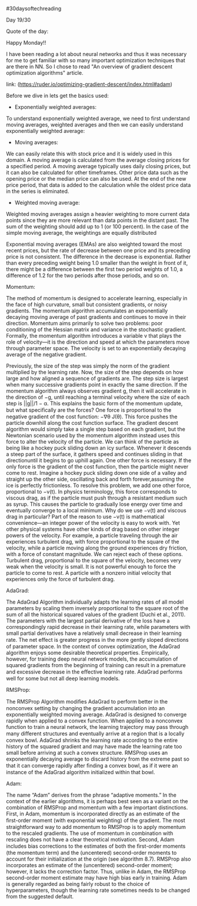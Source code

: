 #30daysoftechreading

Day 19/30

Quote of the day:

Happy Monday!!

I have been reading a lot about neural networks and thus it was necessary for me to get familiar with so many important optimization techniques that are there in NN. So I chose to read "An overview of gradient descent optimization algorithms" article.

link: (https://ruder.io/optimizing-gradient-descent/index.html#adam)


Before we dive in lets get the basics used:

- Exponentially weighted averages:

To understand exponentially weighted average, we need to first understand moving averages, weighted averages and then we can easily understand exponentially weighted average:

  - Moving averages:

We can easily relate this with stock price and it is widely used in this domain. A moving average is calculated from the average closing prices for a specified period.  A moving average typically uses daily closing prices, but it can also be calculated for other timeframes. Other price data such as the opening price or the median price can also be used. At the end of the new price period, that data is added to the calculation while the oldest price data in the series is eliminated.

  - Weighted moving average:

Weighted moving averages assign a heavier weighting to more current data points since they are more relevant than data points in the distant past. The sum of the weighting should add up to 1 (or 100 percent). In the case of the simple moving average, the weightings are equally distributed

Exponential moving averages (EMAs) are also weighted toward the most recent prices, but the rate of decrease between one price and its preceding price is not consistent. The difference in the decrease is exponential. Rather than every preceding weight being 1.0 smaller than the weight in front of it, there might be a difference between the first two period weights of 1.0, a difference of 1.2 for the two periods after those periods, and so on.



Momentum:

The method of momentum is designed to accelerate learning, especially in the face of high curvature, small but consistent gradients, or noisy gradients. The momentum algorithm accumulates an exponentially decaying moving average of past gradients and continues to move in their direction. Momentum aims primarily to solve two problems: poor conditioning of the Hessian matrix and variance in the stochastic gradient. Formally, the momentum algorithm introduces a variable v that plays the role of velocity—it is the direction and speed at which the parameters move through parameter space. The velocity is set to an exponentially decaying average of the negative gradient.

Previously, the size of the step was simply the norm of the gradient multiplied by the learning rate. Now, the size of the step depends on how large and how aligned a sequence of gradients are. The step size is largest when many successive gradients point in exactly the same direction. If the momentum algorithm always observes gradient g, then it will accelerate in the direction of −g, until reaching a terminal velocity where the size of each step is ||g||/1 − α.  This explains the basic form of the momentum update, but what speciﬁcally are the forces? One force is proportional to the negative gradient of the cost function: −∇θ J(θ). This force pushes the particle downhill along the cost function surface. The gradient descent algorithm would simply take a single step based on each gradient, but the Newtonian scenario used by the momentum algorithm instead
uses this force to alter the velocity of the particle. We can think of the particle as being like a hockey puck sliding down an icy surface. Whenever it descends a steep part of the surface, it gathers speed and continues sliding in that directionuntil it begins to go uphill again. One other force is necessary. If the only force is the gradient of the cost function, then the particle might never come to rest. Imagine a hockey puck sliding down one side of a valley and straight up the other side, oscillating back and forth forever,assuming the ice is perfectly frictionless. To resolve this problem, we add one other force, proportional to −v(t). In physics terminology, this force corresponds to viscous drag, as if the particle must push through a resistant medium such as syrup. This causes the particle to gradually lose energy over time and eventually converge to a local minimum. 
Why do we use
−v(t) and viscous drag in particular? Part of the reason to use −v(t) is mathematical convenience—an integer power of the velocity is easy to work with. Yet other physical systems have other kinds of drag based on other integer powers of the velocity. For example, a particle traveling through the air
experiences turbulent drag, with force proportional to the square of the velocity,
while a particle moving along the ground experiences dry friction, with a force
of constant magnitude. We can reject each of these options. Turbulent drag,
proportional to the square of the velocity, becomes very weak when the velocity is
small. It is not powerful enough to force the particle to come to rest. A particle
with a nonzero initial velocity that experiences only the force of turbulent drag.
 
AdaGrad:

The AdaGrad Algorithm individually adapts the learning
rates of all model parameters by scaling them inversely proportional to the square
root of the sum of all the historical squared values of the gradient (Duchi et al.,
2011). The parameters with the largest partial derivative of the loss have a
correspondingly rapid decrease in their learning rate, while parameters with small
partial derivatives have a relatively small decrease in their learning rate. The net
eﬀect is greater progress in the more gently sloped directions of parameter space.
In the context of convex optimization, the AdaGrad algorithm enjoys some
desirable theoretical properties. Empirically, however, for training deep neural
network models, the accumulation of squared gradients from the beginning of
training can result in a premature and excessive decrease in the eﬀective learning
rate. AdaGrad performs well for some but not all deep learning models.

 
RMSProp:

The RMSProp Algorithm modiﬁes AdaGrad to perform better in
the nonconvex setting by changing the gradient accumulation into an exponentially
weighted moving average. AdaGrad is designed to converge rapidly when applied to
a convex function. When applied to a nonconvex function to train a neural network,
the learning trajectory may pass through many diﬀerent structures and eventually
arrive at a region that is a locally convex bowl. AdaGrad shrinks the learning rate
according to the entire history of the squared gradient and may have made the
learning rate too small before arriving at such a convex structure. RMSProp uses
an exponentially decaying average to discard history from the extreme past so that
it can converge rapidly after ﬁnding a convex bowl, as if it were an instance of the
AdaGrad algorithm initialized within that bowl.
 
Adam:
 
The name “Adam” derives from
the phrase “adaptive moments.” In the context of the earlier algorithms, it is
perhaps best seen as a variant on the combination of RMSProp and momentum
with a few important distinctions. First, in Adam, momentum is incorporated
directly as an estimate of the ﬁrst-order moment (with exponential weighting) of
the gradient. The most straightforward way to add momentum to RMSProp is to
apply momentum to the rescaled gradients. The use of momentum in combination
with rescaling does not have a clear theoretical motivation. Second, Adam includes
bias corrections to the estimates of both the ﬁrst-order moments (the momentum
term) and the (uncentered) second-order moments to account for their initialization
at the origin (see algorithm 8.7). RMSProp also incorporates an estimate of the (uncentered) second-order moment; however, it lacks the correction factor. Thus,
unlike in Adam, the RMSProp second-order moment estimate may have high bias
early in training. Adam is generally regarded as being fairly robust to the choice
of hyperparameters, though the learning rate sometimes needs to be changed from
the suggested default.
 
 
 
 
 
 
 
 
 
 
